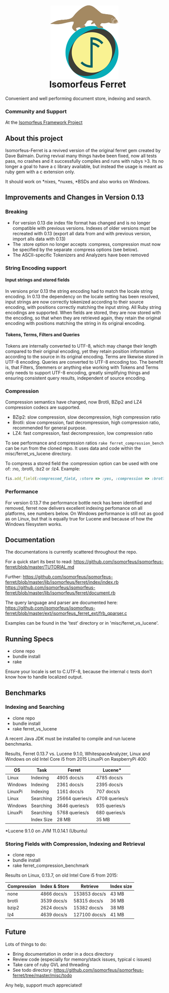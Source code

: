 <h1 align="center">
  <img src="https://github.com/isomorfeus/isomorfeus-ferret/blob/master/Logo.png?raw=true" align="center" width="216" height="234" />
  <br/>
&nbsp;&nbsp;&nbsp;Isomorfeus Ferret<br/>
</h1>

Convenient and well performing document store, indexing and search.

### Community and Support
At the [Isomorfeus Framework Project](https://isomorfeus.com)

## About this project

Isomorfeus-Ferret is a revived version of the original ferret gem created by Dave Balmain.
During revival many things havbe been fixed, now all tests pass, no crashes and it
successfully compiles and runs with rubys >3. Its no longer a goal to have
a c library available, but instead the usage is meant as ruby gem with a c extension only.

It should work on *nixes, *nuxes, *BSDs and also works on Windows.

## Improvements and Changes in Version 0.13

### Breaking

- For version 0.13 die index file format has changed and is no longer compatible with previous versions. Indexes of older versions must be recreated with 0.13 (export all data from and with previous version, import alls data with 0.13)
- The :store option no longer accepts :compress, compression must now be specified by the separate :compress options (see below).
- The ASCII-specific Tokenizers and Analyzers have been removed

### String Encoding support

#### Input strings and stored fields

In versions prior 0.13 the string encoding had to match the locale string encoding.
In 0.13 the dependency on the locale setting has been resolved, input strings are now correctly tokenized
according to their source encoding, with positions correctly matching the input string.
All Ruby string encodings are supported.
When fields are stored, they are now stored with the encoding, so that when they are retrieved again, they
retain the original encoding with positions matching the string in its original encoding.

#### Tokens, Terms, Filters and Queries

Tokens are internally converted to UTF-8, which may change their length compared to their original encoding,
yet they retain position information according to the source in its original encoding. Terms are likewise stored in UTF-8 encoding.
Queries are converted to UTF-8 encoding too.
The benefit is, that Filters, Stemmers or anything else working with Tokens and Terms only needs to support UTF-8 encoding,
greatly simplifying things and ensuring consistent query results, independent of source encoding.

### Compression

Compression semantics have changed, now Brotli, BZip2 and LZ4 compression codecs are supported.
- BZip2: slow compression, slow decompression, high compression ratio
- Brotli: slow compression, fast decrompression, high compression ratio, recommended for general purpose.
- LZ4: fast compression, fast decrompression, low compression ratio

To see performance and compression ratios `rake ferret_compression_bench` can be run from the cloned repo.
It uses data and code within the misc/ferret_vs_lucene directory.

To compress a stored field the :compression option can be used with one of: :no, :brotli, :bz2 or :lz4.
Example:
```ruby
fis.add_field(:compressed_field, :store => :yes, :compression => :brotli, :term_vector => :yes)
```

### Performance

For version 0.13.7 the performance bottle neck has been identified and removed, ferret now delivers excellent indexing perfomance on all platforms, see numbers below.
On Windows performance is still not as good as on Linux, but that is equally true for Lucene and because of how the Windows filesystem works.

## Documentation

The documentations is currently scattered throughout the repo.

For a quick start its best to read:
https://github.com/isomorfeus/isomorfeus-ferret/blob/master/TUTORIAL.md

Further:
https://github.com/isomorfeus/isomorfeus-ferret/blob/master/lib/isomorfeus/ferret/index/index.rb
https://github.com/isomorfeus/isomorfeus-ferret/blob/master/lib/isomorfeus/ferret/document.rb

The query language and parser are documented here:
https://github.com/isomorfeus/isomorfeus-ferret/blob/master/ext/isomorfeus_ferret_ext/frb_qparser.c

Examples can be found in the 'test' directory or in 'misc/ferret_vs_lucene'.

## Running Specs

- clone repo
- bundle install
- rake

Ensure your locale is set to C.UTF-8, because the internal c tests don't know how to handle localized output.

## Benchmarks

### Indexing and Searching
- clone repo
- bundle install
- rake ferret_vs_lucene

A recent Java JDK must be installed to compile and run lucene benchmarks.

Results, Ferret 0.13.7 vs. Lucene 9.1.0, WhitespaceAnalyzer,
Linux and Windows on old Intel Core i5 from 2015
LinuxPi on RaspberryPi 400:

| OS      | Task       | Ferret          | Lucene*        |
|---------|------------|-----------------|----------------|
| Linux   | Indexing   |     4905 docs/s |    4785 docs/s |
| Windows | Indexing   |     2361 docs/s |    2395 docs/s |
| LinuxPi | Indexing   |     1161 docs/s |     707 docs/s |
| Linux   | Searching  | 25664 queries/s | 4708 queries/s |
| Windows | Searching  |  3646 queries/s |  935 queries/s |
| LinuxPi | Searching  |  5768 queries/s |  680 queries/s |
|         | Index Size |           28 MB |          35 MB |

*Lucene 9.1.0 on JVM 11.0.14.1 (Ubuntu)

### Storing Fields with Compression, Indexing and Retrieval
- clone repo
- bundle install
- rake ferret_compression_benchmark

Results on Linux, 0.13.7, on old Intel Core i5 from 2015:

| Compression | Index & Store | Retrieve      | Index size |
|-------------|---------------|---------------|------------|
| none        |   4866 docs/s | 153853 docs/s |      43 MB |
| brotli      |   3539 docs/s |  58315 docs/s |      36 MB |
| bzip2       |   2624 docs/s |  15382 docs/s |      38 MB |
| lz4         |   4639 docs/s | 127100 docs/s |      41 MB |

## Future

Lots of things to do:
- Bring documentation in order in a docs directory
- Review code (especially for memory/stack issues, typical c issues)
- Take care of ruby GVL and threading
- See todo directory: https://github.com/isomorfeus/isomorfeus-ferret/tree/master/misc/todo

Any help, support much appreciated!
